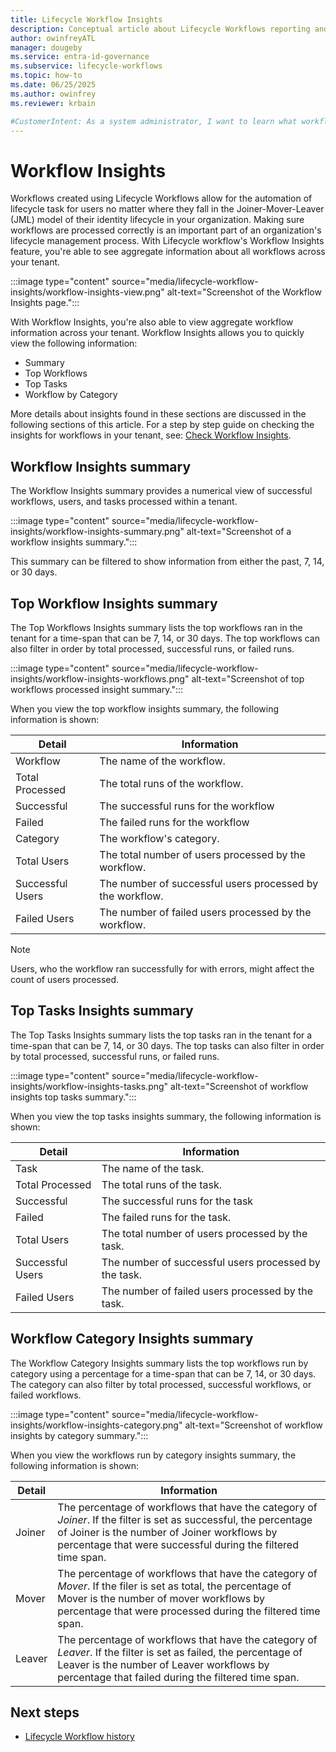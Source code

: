 ```yaml
---
title: Lifecycle Workflow Insights
description: Conceptual article about Lifecycle Workflows reporting and history capabilities.
author: owinfreyATL
manager: dougeby
ms.service: entra-id-governance
ms.subservice: lifecycle-workflows
ms.topic: how-to
ms.date: 06/25/2025
ms.author: owinfrey
ms.reviewer: krbain

#CustomerIntent: As a system administrator, I want to learn what workflow insights can view across my environment so that I know which workflows, or tasks, are being used the most.
---
```


# Workflow Insights

Workflows created using Lifecycle Workflows allow for the automation of lifecycle task for users no matter where they fall in the Joiner-Mover-Leaver (JML) model of their identity lifecycle in your organization. Making sure workflows are processed correctly is an important part of an organization's lifecycle management process. With Lifecycle workflow's Workflow Insights feature, you're able to see aggregate information about all workflows across your tenant.

:::image type="content" source="media/lifecycle-workflow-insights/workflow-insights-view.png" alt-text="Screenshot of the Workflow Insights page.":::

With Workflow Insights, you're also able to view aggregate workflow information across your tenant. Workflow Insights allows you to quickly view the following information:

- Summary
- Top Workflows
- Top Tasks
- Workflow by Category

More details about insights found in these sections are discussed in the following sections of this article. For a step by step guide on checking the insights for workflows in your tenant, see: [Check Workflow Insights](manage-workflow-insights.md).


## Workflow Insights summary

The Workflow Insights summary provides a numerical view of successful workflows, users, and tasks processed within a tenant.

:::image type="content" source="media/lifecycle-workflow-insights/workflow-insights-summary.png" alt-text="Screenshot of a workflow insights summary.":::

This summary can be filtered to show information from either the past, 7, 14, or 30 days.

## Top Workflow Insights summary

The Top Workflows Insights summary lists the top workflows ran in the tenant for a time-span that can be 7, 14, or 30 days. The top workflows can also filter in order by total processed, successful runs, or failed runs.

:::image type="content" source="media/lifecycle-workflow-insights/workflow-insights-workflows.png" alt-text="Screenshot of top workflows processed insight summary.":::

When you view the top workflow insights summary, the following information is shown:


|Detail  |Information  |
|---------|---------|
|Workflow     | The name of the workflow.        |
|Total Processed     |  The total runs of the workflow.       |
|Successful     |  The successful runs for the workflow       |
|Failed     |   The failed runs for the workflow      |
|Category     | The workflow's category.        |
|Total Users     |  The total number of users processed by the workflow.       |
|Successful Users     |  The number of successful users processed by the workflow.       |
|Failed Users     |  The number of failed users processed by the workflow.       |

> [!NOTE]
> Users, who the workflow ran successfully for with errors, might affect the count of users processed.

## Top Tasks Insights summary

The Top Tasks Insights summary lists the top tasks ran in the tenant for a time-span that can be 7, 14, or 30 days. The top tasks can also filter in order by total processed, successful runs, or failed runs.

:::image type="content" source="media/lifecycle-workflow-insights/workflow-insights-tasks.png" alt-text="Screenshot of workflow insights top tasks summary.":::

When you view the top tasks insights summary, the following information is shown:


|Detail  |Information  |
|---------|---------|
|Task     | The name of the task.        |
|Total Processed     |  The total runs of the task.       |
|Successful     |  The successful runs for the task       |
|Failed     |   The failed runs for the task.      |
|Total Users     |  The total number of users processed by the task.       |
|Successful Users     |  The number of successful users processed by the task.       |
|Failed Users     |  The number of failed users processed by the task.       |

## Workflow Category Insights summary

The Workflow Category Insights summary lists the top workflows run by category using a percentage for a time-span that can be 7, 14, or 30 days. The category can also filter by total processed, successful workflows, or failed workflows.

:::image type="content" source="media/lifecycle-workflow-insights/workflow-insights-category.png" alt-text="Screenshot of workflow insights by category summary.":::

When you view the workflows run by category insights summary, the following information is shown:


|Detail  |Information  |
|---------|---------|
|Joiner     | The percentage of workflows that have the category of *Joiner*. If the filter is set as successful, the percentage of Joiner is the number of Joiner workflows by percentage that were successful during the filtered time span.      |
|Mover        |  The percentage of workflows that have the category of *Mover*. If the filer is set as total, the percentage of Mover is the number of mover workflows by percentage that were processed during the filtered time span.      |
|Leaver     |   The percentage of workflows that have the category of *Leaver*. If the filter is set as failed, the percentage of Leaver is the number of Leaver workflows by percentage that failed during the filtered time span.      |


## Next steps

- [Lifecycle Workflow history](lifecycle-workflow-history.md)
